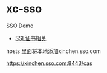 # xc-sso
SSO Demo

- [SSL证书相关](https://melodyfff.github.io/2018/04/13/【Java】keytool制作CA根证书以及颁发二级证书/)

hosts 里面将本地添加xinchen.sso.com

https://xinchen.sso.com:8443/cas
